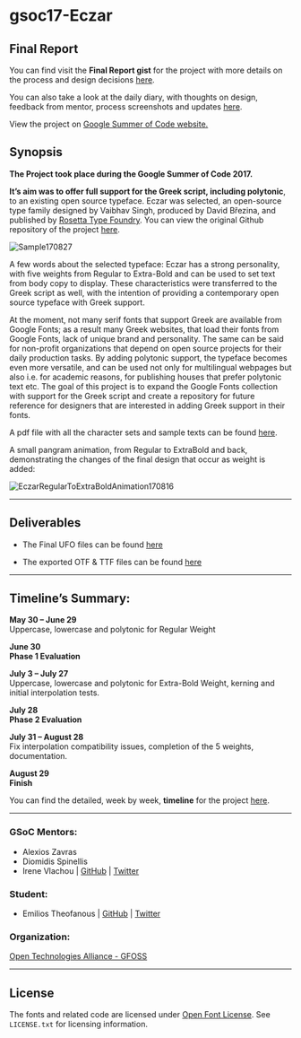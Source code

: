 # gsoc17-Eczar


## Final Report
You can find visit the **Final Report gist** for the project with more details on the process and design decisions [here](https://gist.github.com/thynem/034ee86ea3da707eb6e46ee230c59aed).

You can also take a look at the daily diary, with thoughts on design, feedback from mentor, process screenshots and updates [here](https://github.com/eellak/gsoc17-Eczar/blob/master/GSoC17_Process/ProcessDiary.md).

View the project on [Google Summer of Code website.](https://summerofcode.withgoogle.com/organizations/4825634544025600/#6608201922379776)


## Synopsis

**The Project took place during the Google Summer of Code 2017.**

**It’s aim was to offer full support for the Greek script, including polytonic**, to an existing open source typeface. Eczar was selected, an open-source type family designed by Vaibhav Singh, produced by David Březina, and published by [Rosetta Type Foundry](https://rosettatype.com).
You can view the original Github repository of the project [here](https://github.com/rosettatype/Eczar).


![Sample170827](https://github.com/eellak/gsoc17-Eczar/blob/master/GSoC17_Process/03_ScreenshotsForProcessDiary/Sample170827.png?raw=true)


A few words about the selected typeface: Eczar has a strong personality, with five weights from Regular to Extra-Bold and can be used to set text from body copy to display.
These characteristics were transferred to the Greek script as well, with the intention of providing a contemporary open source typeface with Greek support.

At the moment, not many serif fonts that support Greek are available from Google Fonts; as a result many Greek websites, that load their fonts from Google Fonts, lack of unique brand and personality. The same can be said for non-profit organizations that depend on open source projects for their daily production tasks.
By adding polytonic support, the typeface becomes even more versatile, and can be used not only for multilingual webpages but also i.e. for academic reasons, for publishing houses that prefer polytonic text etc.
The goal of this project is to expand the Google Fonts collection with support for the Greek script and create a repository for future reference for designers that are interested in adding Greek support in their fonts.

A pdf file with all the character sets and sample texts can be found [here](https://github.com/eellak/gsoc17-Eczar/raw/master/GSoC17_Process/02_TestDocs/PrintTests/TestPrintDoc170827.pdf).

A small pangram animation, from Regular to ExtraBold and back, demonstrating the changes of the final design that occur as weight is added:

![EczarRegularToExtraBoldAnimation170816](https://github.com/eellak/gsoc17-Eczar/blob/master/GSoC17_Process/03_ScreenshotsForProcessDiary/EczarRegularToExtraBoldAnimation170816.gif?raw=true)

---

## Deliverables

- The Final UFO files can be found [here](https://github.com/eellak/gsoc17-Eczar/tree/master/GSoC17_Process/01_UFO)

- The exported OTF & TTF files can be found [here](https://github.com/eellak/gsoc17-Eczar/tree/master/GSoC17_Process/05_Exports)

---

## Timeline’s Summary:

**May 30 – June 29**<br />
Uppercase, lowercase and polytonic for Regular Weight

**June 30**<br />
**Phase 1 Evaluation**

**July 3 – July 27**<br />
Uppercase, lowercase and polytonic for Extra-Bold Weight, kerning and initial interpolation tests.

**July 28**<br />
**Phase 2 Evaluation**

**July 31 – August 28**<br />
Fix interpolation compatibility issues, completion of the 5 weights, documentation.


**August 29**<br />
**Finish**

You can find the detailed, week by week, **timeline** for the project [here](https://github.com/eellak/gsoc17-Eczar/blob/master/TIMELINE.md).



---

### GSoC Mentors:

* Alexios Zavras
* Diomidis Spinellis
* Irene Vlachou | [GitHub](https://github.com/irenevl) | [Twitter](https://twitter.com/irene_vlachou)

### Student:

* Emilios Theofanous | [GitHub](https://github.com/thynem) | [Twitter](https://twitter.com/emilios__)

### Organization:

[Open Technologies Alliance - GFOSS](https://summerofcode.withgoogle.com/organizations/4825634544025600/)

---

## License

The fonts and related code are licensed under [Open Font License](https://github.com/rosettatype/eczar/tree/master/LICENSE.txt). See `LICENSE.txt` for licensing information.
